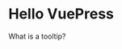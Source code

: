 # Hello VuePress

<!-- With Props -->
What is <VueCustomTooltip label="This is a tooltip" abbreviation >a tooltip</VueCustomTooltip>?

